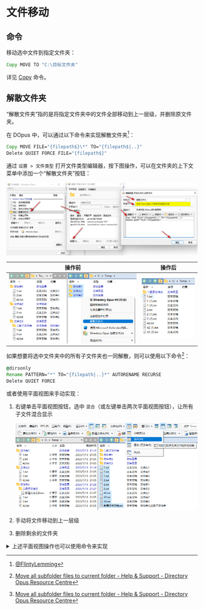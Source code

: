 # 文件移动
## 命令
移动选中文件到指定文件夹：
```cmd
Copy MOVE TO "C:\目标文件夹"
```

详见 [Copy](/Manual/reference/command_reference/internal_commands/copy.zh.md) 命令。

## 解散文件夹
“解散文件夹”指的是将指定文件夹中的文件全部移动到上一层级，并删除原文件夹。

在 DOpus 中，可以通过以下命令来实现解散文件夹[^FlintyLemming]：
```cmd
Copy MOVE FILE="{filepath$}\*" TO="{filepath$|..}"
Delete QUIET FORCE FILE="{filepath$}"
```

通过 `设置 > 文件类型` 打开文件类型编辑器，按下图操作，可以在文件夹的上下文菜单中添加一个“解散文件夹”按钮：

![](images/移动/image-1.png)

操作前 | 操作后
--- | ---
![](images/移动/image-3.png) | ![](images/移动/image-2.png)

如果想要将选中文件夹中的所有子文件夹也一同解散，则可以使用以下命令[^move-all-subfolders-files-11]：
```cmd
@dirsonly
Rename PATTERN="*" TO="{filepath|..}*" AUTORENAME RECURSE
Delete QUIET FORCE
```

或者使用平面视图来手动实现：
1. 右键单击平面视图按钮，选中 `混合`（或左键单击两次平面视图按钮），让所有子文件混合显示

   ![](images/移动/image.png)

2. 手动将文件移动到上一层级
3. 删除剩余的文件夹

<details><summary>上述平面视图操作也可以使用命令来实现</summary>

[^move-all-subfolders-files-9]
```cmd
SET flatview=MixedNoFolders
SELECT ALLFILES
COPY MOVE HERE FLATVIEWCOPY=single
SET flatview=off
SELECT ALLDIRS
```
</details>


[^FlintyLemming]: [@FlintyLemming](https://t.me/IbDirectoryOpusGroup/495)
[^move-all-subfolders-files-9]: [Move all subfolder files to current folder - Help & Support - Directory Opus Resource Centre](https://resource.dopus.com/t/move-all-subfolder-files-to-current-folder/9195/9)
[^move-all-subfolders-files-11]: [Move all subfolder files to current folder - Help & Support - Directory Opus Resource Centre](https://resource.dopus.com/t/move-all-subfolder-files-to-current-folder/9195/11)